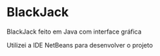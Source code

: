 # BlackJack
BlackJack feito em Java com interface gráfica

Utilizei a IDE NetBeans para desenvolver o projeto
